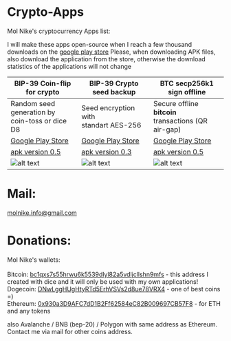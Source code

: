 # Crypto-Apps

Mol Nike's cryptocurrency Apps list:

I will make these apps open-source when I reach a few thousand downloads on the [google play store](https://play.google.com/store/apps/developer?id=Mol+Nike)
Please, when downloading APK files, also download the application from the store, otherwise the download statistics of the applications will not change

| BIP-39 Coin-flip for crypto | BIP-39 Crypto seed backup | BTC secp256k1 sign offline |
| --- | --- | --- |
| Random seed generation by<br>coin-toss or dice D8 | Seed encryption with<br>standart AES-256 | Secure offline **bitcoin**<br>transactions (QR air-gap) |
| [Google Play Store](https://play.google.com/store/apps/details?id=com.molnike.crypto.seed) | [Google Play Store](https://play.google.com/store/apps/details?id=com.molnike.crypto.backup) | [Google Play Store](https://play.google.com/store/apps/details?id=com.molnike.crypto.simplesign) |
| [apk version 0.5](https://github.com/openMolNike/Crypto-Apps/blob/main/apk/com.molnike.crypto.seed.apk?raw=true) | [apk version 0.3](https://github.com/openMolNike/Crypto-Apps/blob/main/apk/com.molnike.crypto.backup.apk?raw=true) | [apk version 0.5](https://github.com/openMolNike/Crypto-Apps/blob/main/apk/com.molnike.crypto.simplesign.apk?raw=true) |
| ![alt text](https://raw.githubusercontent.com/openMolNike/Crypto-Apps/main/images/seed_gen.png "BIP-39 Coin-flip for crypto") | ![alt text](https://raw.githubusercontent.com/openMolNike/Crypto-Apps/main/images/seed_aes.png "BIP-39 Crypto seed backup") | ![alt text](https://raw.githubusercontent.com/openMolNike/Crypto-Apps/main/images/btc_sign.png "BTC secp256k1 sign offline") |

# Mail:
molnike.info@gmail.com

# Donations:
Mol Nike's wallets:<br>
<br>Bitcoin: [bc1qxs7s55hrwu6k5539dlyl82a5vdljcllshn9mfs](https://blockchair.com/bitcoin/address/bc1qxs7s55hrwu6k5539dlyl82a5vdljcllshn9mfs) - this address I created with dice and it will only be used with my own applications!
<br>Dogecoin: [DNwLggHUgHtyRTd5ErhVSVs2d8ue78VRX4](https://blockchair.com/dogecoin/address/DNwLggHUgHtyRTd5ErhVSVs2d8ue78VRX4) - one of best coins =)
<br>Ethereum: [0x930a3D9AFC7dD1B2Ff62584eC82B009697CB57F8](https://www.blockchain.com/explorer/addresses/eth/0x930a3D9AFC7dD1B2Ff62584eC82B009697CB57F8) - for ETH and any tokens

also Avalanche / BNB (bep-20) / Polygon with same address as Ethereum. Contact me via mail for other coins address.

